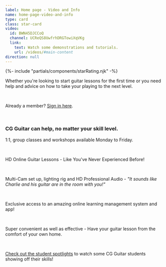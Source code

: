 ```yaml
---
label: Home page - Video and Info
name: home-page-video-and-info
type: card
class: star-card
video:
  id: BWN45DJCCoQ
  channel: UCReQS8UwfrhDRGTowiXqVKg
  link:
    text: Watch some demonstrations and tutorials.
    url: /videos/#main-content
direction: null
---
```

{%- include "partials/components/starRating.njk" -%}

<div>

Whether you're looking to start guitar lessons for the first time or you need help and advice on how to take your playing to the next level.

<br/>

Already a member? [Sign in here](/login/).

<br/>

### CG Guitar can help, no matter your skill level.

1:1, group classes and workshops available Monday to Friday.

<br/>

HD Online Guitar Lessons - Like You've Never Experienced Before!

<br/>

Multi-Cam set up, lighting rig and HD Professional Audio - *"It sounds like Charlie and his guitar are in the room with you!"*

<br/>

Exclusive access to an amazing online learning management system and app!

<br/>

Super convenient as well as effective - Have your guitar lesson from the comfort of your own home.

<br/>

[Check out the student spotlights](/videos/#student-spotlight-performance-night-2019) to watch some CG Guitar students showing off their skills!


</div>